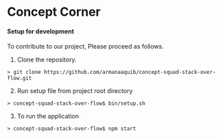 # Concept Corner

<h4 id="setupForDevelopment"> Setup for development </h4>

To contribute to our project, Please proceed as follows.

1. Clone the repository.

```
> git clone https://github.com/armanaaquib/concept-squad-stack-over-flow.git
```

2. Run setup file from project root directory

```
> concept-squad-stack-over-flow$ bin/setup.sh
```

3. To run the application

```
> concept-squad-stack-over-flow$ npm start
```
